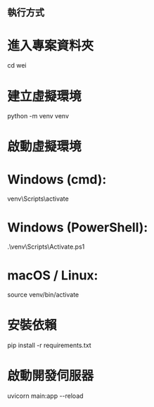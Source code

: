 ## 執行方式

# 進入專案資料夾
cd wei

# 建立虛擬環境
python -m venv venv

# 啟動虛擬環境
# Windows (cmd):
venv\Scripts\activate
# Windows (PowerShell):
.\venv\Scripts\Activate.ps1
# macOS / Linux:
source venv/bin/activate

# 安裝依賴
pip install -r requirements.txt

# 啟動開發伺服器
uvicorn main:app --reload

